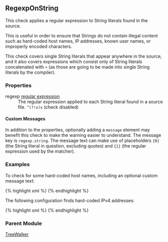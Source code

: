 ## RegexpOnString

This check applies a regular expression to String literals found in the source.

This is useful in order to ensure that Strings do not contain illegal content such as hard-coded host names, IP addresses, known user names, or improperly encoded characters.

This check covers single String literals that appear anywhere in the source, and it also covers expressions which consist only of String literals concatenated with `+` (as those are going to be made into single String literals by the compiler).


### Properties

<dl>
<dt><span class="propname">regexp</span>
    <span class="proptype"><a href="http://checkstyle.sourceforge.net/property_types.html#regexp">regular expression</a></span></dt>
<dd><span class="propdesc">The regular expression applied to each String literal found in a source file.</span>
    <span class="propdefault"><code>^(?!x)x</code> (check disabled)</span></dd>
</dl>


#### Custom Messages

In addition to the properties, optionally adding a `message` element may benefit this check to make the warning easier to understand. The message key is `regexp.string`. The message text can make use of placeholders `{0}` (the String literal in question, excluding quotes) and `{1}` (the regular expression used by the matcher).


### Examples

To check for some hard-coded host names, including an optional custom message text:

{% highlight xml %}
<module name="RegexpOnString">
  <property name="regexp" value="(?:localhost|\.mydomain\.com)"/>
  <message key="regexp.string" value="String &quot;{0}&quot; appears to contain a hard-coded hostname."/>
</module>
{% endhighlight %}

The following configuration finds hard-coded IPv4 addresses:

{% highlight xml %}
<module name="RegexpOnString">
  <property name="regexp" value="\b\d{1,3}\.\d{1,3}\.\d{1,3}\.\d{1,3}\b"/>
  <message key="regexp.string" value="String &quot;{0}&quot; appears to contain a hard-coded IP address."/>
</module>
{% endhighlight %}


### Parent Module

[TreeWalker](http://checkstyle.sourceforge.net/config.html#TreeWalker)
